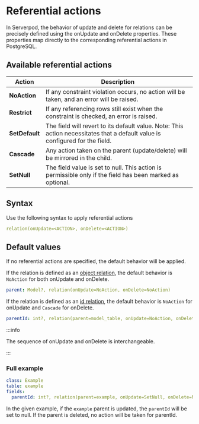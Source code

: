 # Referential actions

In Serverpod, the behavior of update and delete for relations can be precisely defined using the onUpdate and onDelete properties. These properties map directly to the corresponding referential actions in PostgreSQL.

## Available referential actions

| Action | Description |
| --- | --- |
| **NoAction** | If any constraint violation occurs, no action will be taken, and an error will be raised. |
| **Restrict** | If any referencing rows still exist when the constraint is checked, an error is raised. |
| **SetDefault** | The field will revert to its default value. Note: This action necessitates that a default value is configured for the field. |
| **Cascade** | Any action taken on the parent (update/delete) will be mirrored in the child. |
| **SetNull** | The field value is set to null. This action is permissible only if the field has been marked as optional. |

## Syntax

Use the following syntax to apply referential actions

```yaml
relation(onUpdate=<ACTION>, onDelete=<ACTION>)
```

## Default values

If no referential actions are specified, the default behavior will be applied.

If the relation is defined as an [object relation](one-to-one#with-an-object), the default behavior is `NoAction` for both onUpdate and onDelete.

```yaml
parent: Model?, relation(onUpdate=NoAction, onDelete=NoAction)
```

If the relation is defined as an [id relation](one-to-one#with-an-id-field), the default behavior is `NoAction` for onUpdate and `Cascade` for onDelete.

```yaml
parentId: int?, relation(parent=model_table, onUpdate=NoAction, onDelete=Cascade)
```

:::info

The sequence of onUpdate and onDelete is interchangeable.

:::

### Full example

```yaml
class: Example
table: example
fields:
  parentId: int?, relation(parent=example, onUpdate=SetNull, onDelete=NoAction)
```

In the given example, if the `example` parent is updated, the `parentId` will be set to null. If the parent is deleted, no action will be taken for parentId.
